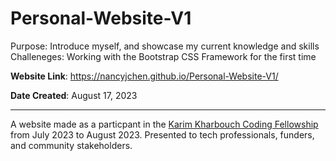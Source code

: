 # Personal-Website-V1

Purpose: Introduce myself, and showcase my current knowledge and skills
Challeneges: Working with the Bootstrap CSS Framework for the first time

**Website Link**: https://nancyjchen.github.io/Personal-Website-V1/ 

**Date Created**: August 17, 2023

-----

A website made as a particpant in the [Karim Kharbouch Coding Fellowship]([url](https://www.theknowledgehouse.org/karim_kharbouch_coding_fellowship/)) from July 2023 to August 2023. 
Presented to tech professionals, funders, and community stakeholders.


